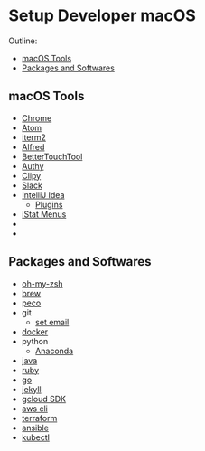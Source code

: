 # Setup Developer macOS

Outline:
- [macOS Tools](#macos-tools)
- [Packages and Softwares](#packages-and-softwares)

## macOS Tools

- [Chrome](https://www.google.co.jp/chrome/browser/desktop/index.html)
- [Atom](https://atom.io/)
- [iterm2](https://www.iterm2.com/)
- [Alfred](https://www.alfredapp.com/)
- [BetterTouchTool](https://www.boastr.net/)
- [Authy](https://authy.com/download/)
- [Clipy](https://clipy-app.com/)
- [Slack](https://slack.com/intl/ja-jp/downloads/osx)
- [IntelliJ Idea](https://www.jetbrains.com/idea/download/#section=mac)
  - [Plugins](./intelj-plugins.md)
- [iStat Menus](https://bjango.com/mac/istatmenus/)
- []()
- []()

## Packages and Softwares

- [oh-my-zsh](https://github.com/robbyrussell/oh-my-zsh)
- [brew](https://brew.sh/index_ja.html)
- [peco](https://github.com/peco/peco)
- git
  - [set email](https://help.github.com/articles/setting-your-commit-email-address-in-git/)
- [docker](https://www.docker.com/docker-mac)
- python
  - [Anaconda](https://www.anaconda.com/download/#macos)
- [java](./java.md)
- [ruby](https://byam.github.io/how-to/2017/10/24/install-ruby.html)
- [go](https://golang.org/dl/)
- [jekyll](https://jekyllrb.com/docs/installation/)
- [gcloud SDK](https://cloud.google.com/sdk/docs/quickstart-mac-os-x?hl=ja)
- [aws cli]()
- [terraform](https://www.terraform.io/downloads.html)
- [ansible](http://docs.ansible.com/ansible/latest/intro_installation.html#latest-releases-on-mac-osx)
- [kubectl]()

